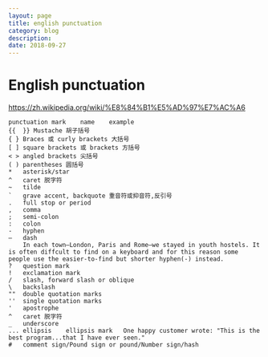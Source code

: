 ```yaml
---
layout: page
title: english punctuation
category: blog
description: 
date: 2018-09-27
---
```

# English punctuation
https://zh.wikipedia.org/wiki/%E8%84%B1%E5%AD%97%E7%AC%A6

	punctuation mark	name	example
    {{  }} Mustache 胡子括号
    { } Braces 或 curly brackets 大括号
    [ ] square brackets 或 brackets 方括号
    < > angled brackets 尖括号
    ( ) parentheses 圆括号 ​​​​
    *   asterisk/star
	^	caret 脱字符
	~	tilde
	`	grave accent, backquote 重音符或抑音符,反引号
	.	full stop or period
	, 	comma
	;	semi-colon
	:	colon
	-	hyphen
	—	dash
		In each town—London, Paris and Rome—we stayed in youth hostels. It is often diffcult to find on a keyboard and for this reason some people use the easier-to-find but shorter hyphen(-) instead.
	?	question mark
	!	exclamation mark
	/	slash, forward slash or oblique
	\ 	backslash
	""	double quotation marks
	''	single quotation marks
	'	apostrophe
	^	caret 脱字符
	_	underscore
	...	ellipsis	ellipsis mark	One happy customer wrote: "This is the best program...that I have ever seen."
    #   comment sign/Pound sign or pound/Number sign/hash